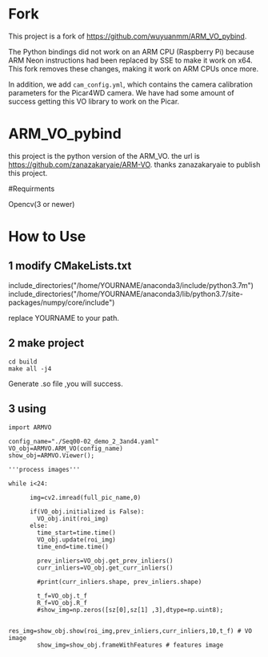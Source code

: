 # Fork

This project is a fork of https://github.com/wuyuanmm/ARM_VO_pybind.

The Python bindings did not work on an ARM CPU (Raspberry Pi) because ARM Neon instructions had been replaced by SSE to make it work on x64. This fork removes these changes, making it work on ARM CPUs once more.

In addition, we add `cam_config.yml`, which contains the camera calibration parameters for the Picar4WD camera. We have had some amount of success getting this VO library to work on the Picar.

# ARM_VO_pybind

this project is the python version of the ARM_VO. the url is https://github.com/zanazakaryaie/ARM-VO. thanks zanazakaryaie to publish this project.

#Requirments

Opencv(3 or newer)

# How to Use

## 1 modify CMakeLists.txt

include_directories("/home/YOURNAME/anaconda3/include/python3.7m")
include_directories("/home/YOURNAME/anaconda3/lib/python3.7/site-packages/numpy/core/include")

replace YOURNAME to your path.

## 2 make project

```
cd build
make all -j4
```

Generate .so file ,you will success.

## 3 using

```
import ARMVO

config_name="./Seq00-02_demo_2_3and4.yaml"
VO_obj=ARMVO.ARM_VO(config_name)
show_obj=ARMVO.Viewer();

'''process images'''

while i<24:

      img=cv2.imread(full_pic_name,0)

      if(VO_obj.initialized is False):
        VO_obj.init(roi_img)
      else:
        time_start=time.time()
        VO_obj.update(roi_img)
        time_end=time.time()

        prev_inliers=VO_obj.get_prev_inliers()
        curr_inliers=VO_obj.get_curr_inliers()

        #print(curr_inliers.shape, prev_inliers.shape)

        t_f=VO_obj.t_f
        R_f=VO_obj.R_f
        #show_img=np.zeros([sz[0],sz[1] ,3],dtype=np.uint8);

        res_img=show_obj.show(roi_img,prev_inliers,curr_inliers,10,t_f) # VO image
        show_img=show_obj.frameWithFeatures # features image
```
